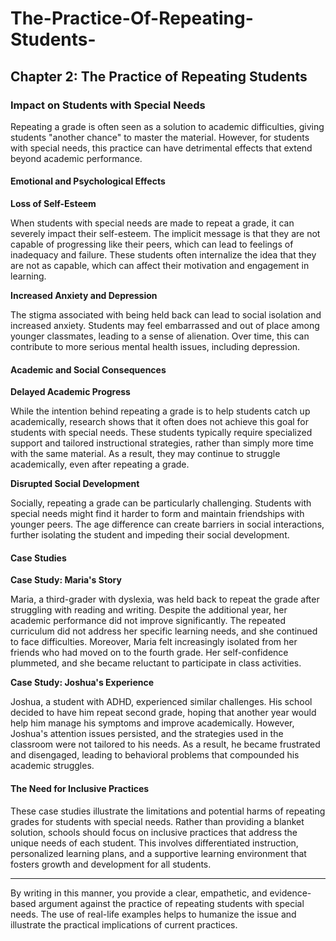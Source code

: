 # The-Practice-Of-Repeating-Students-
## Chapter 2: The Practice of Repeating Students

### Impact on Students with Special Needs

Repeating a grade is often seen as a solution to academic difficulties, giving students "another chance" to master the material. However, for students with special needs, this practice can have detrimental effects that extend beyond academic performance.

#### Emotional and Psychological Effects

**Loss of Self-Esteem**

When students with special needs are made to repeat a grade, it can severely impact their self-esteem. The implicit message is that they are not capable of progressing like their peers, which can lead to feelings of inadequacy and failure. These students often internalize the idea that they are not as capable, which can affect their motivation and engagement in learning.

**Increased Anxiety and Depression**

The stigma associated with being held back can lead to social isolation and increased anxiety. Students may feel embarrassed and out of place among younger classmates, leading to a sense of alienation. Over time, this can contribute to more serious mental health issues, including depression.

#### Academic and Social Consequences

**Delayed Academic Progress**

While the intention behind repeating a grade is to help students catch up academically, research shows that it often does not achieve this goal for students with special needs. These students typically require specialized support and tailored instructional strategies, rather than simply more time with the same material. As a result, they may continue to struggle academically, even after repeating a grade.

**Disrupted Social Development**

Socially, repeating a grade can be particularly challenging. Students with special needs might find it harder to form and maintain friendships with younger peers. The age difference can create barriers in social interactions, further isolating the student and impeding their social development.

#### Case Studies

**Case Study: Maria's Story**

Maria, a third-grader with dyslexia, was held back to repeat the grade after struggling with reading and writing. Despite the additional year, her academic performance did not improve significantly. The repeated curriculum did not address her specific learning needs, and she continued to face difficulties. Moreover, Maria felt increasingly isolated from her friends who had moved on to the fourth grade. Her self-confidence plummeted, and she became reluctant to participate in class activities.

**Case Study: Joshua's Experience**

Joshua, a student with ADHD, experienced similar challenges. His school decided to have him repeat second grade, hoping that another year would help him manage his symptoms and improve academically. However, Joshua's attention issues persisted, and the strategies used in the classroom were not tailored to his needs. As a result, he became frustrated and disengaged, leading to behavioral problems that compounded his academic struggles.

#### The Need for Inclusive Practices

These case studies illustrate the limitations and potential harms of repeating grades for students with special needs. Rather than providing a blanket solution, schools should focus on inclusive practices that address the unique needs of each student. This involves differentiated instruction, personalized learning plans, and a supportive learning environment that fosters growth and development for all students.

---

By writing in this manner, you provide a clear, empathetic, and evidence-based argument against the practice of repeating students with special needs. The use of real-life examples helps to humanize the issue and illustrate the practical implications of current practices.
